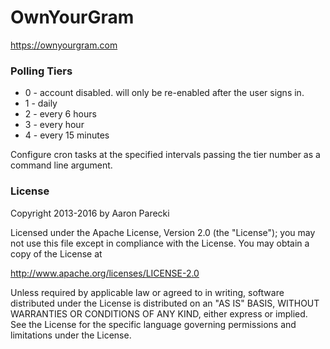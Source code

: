 OwnYourGram
===========

https://ownyourgram.com


### Polling Tiers

* 0 - account disabled. will only be re-enabled after the user signs in.
* 1 - daily
* 2 - every 6 hours
* 3 - every hour
* 4 - every 15 minutes

Configure cron tasks at the specified intervals passing the tier number as a command line argument.


### License

Copyright 2013-2016 by Aaron Parecki

Licensed under the Apache License, Version 2.0 (the "License");
you may not use this file except in compliance with the License.
You may obtain a copy of the License at

http://www.apache.org/licenses/LICENSE-2.0

Unless required by applicable law or agreed to in writing, software
distributed under the License is distributed on an "AS IS" BASIS,
WITHOUT WARRANTIES OR CONDITIONS OF ANY KIND, either express or implied.
See the License for the specific language governing permissions and
limitations under the License.

